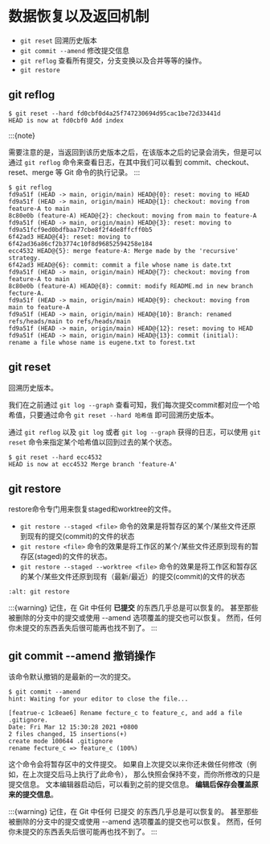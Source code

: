 # 数据恢复以及返回机制

- `git reset` 回溯历史版本
- `git commit --amend` 修改提交信息
- `git reflog` 查看所有提交，分支变换以及合并等等的操作。
- `git restore`

## git reflog

```shell
$ git reset --hard fd0cbf0d4a25f747230694d95cac1be72d33441d
HEAD is now at fd0cbf0 Add index
```

:::{note}

需要注意的是，当返回到该历史版本之后，在该版本之后的记录会消失，但是可以通过 `git reflog` 命令来查看日志，在其中我们可以看到 commit、checkout、reset、merge 等 Git 命令的执行记录。
:::

```shell
$ git reflog
fd9a51f (HEAD -> main, origin/main) HEAD@{0}: reset: moving to HEAD
fd9a51f (HEAD -> main, origin/main) HEAD@{1}: checkout: moving from feature-A to main
8c80e0b (feature-A) HEAD@{2}: checkout: moving from main to feature-A
fd9a51f (HEAD -> main, origin/main) HEAD@{3}: reset: moving to fd9a51fcf9ed0bdfbaa77cbe8f2f4de8ffcff0b5
6f42ad3 HEAD@{4}: reset: moving to 6f42ad36a86cf2b3774c10f8d96852594258e184
ecc4532 HEAD@{5}: merge feature-A: Merge made by the 'recursive' strategy.
6f42ad3 HEAD@{6}: commit: commit a file whose name is date.txt
fd9a51f (HEAD -> main, origin/main) HEAD@{7}: checkout: moving from feature-A to main
8c80e0b (feature-A) HEAD@{8}: commit: modify README.md in new branch fecture-A.
fd9a51f (HEAD -> main, origin/main) HEAD@{9}: checkout: moving from main to feature-A
fd9a51f (HEAD -> main, origin/main) HEAD@{10}: Branch: renamed refs/heads/main to refs/heads/main
fd9a51f (HEAD -> main, origin/main) HEAD@{12}: reset: moving to HEAD
fd9a51f (HEAD -> main, origin/main) HEAD@{13}: commit (initial): rename a file whose name is eugene.txt to forest.txt
```

## git reset

回溯历史版本。

我们在之前通过 `git log --graph` 查看可知，我们每次提交commit都对应一个哈希值，只要通过命令 `git reset --hard 哈希值` 即可回溯历史版本。

通过 `git reflog` 以及 `git log` 或者 `git log --graph` 获得的日志，可以使用 `git reset` 命令来指定某个哈希值以回到过去的某个状态。

```shell
$ git reset --hard ecc4532
HEAD is now at ecc4532 Merge branch 'feature-A'
```

## git restore

restore命令专门用来恢复staged和worktree的文件。

- `git restore --staged <file>` 命令的效果是将暂存区的某个/某些文件还原到现有的提交(commit)的文件的状态
- `git restore <file>` 命令的效果是将工作区的某个/某些文件还原到现有的暂存区(staged)的文件的状态。
- `git restore --staged --worktree <file>` 命令的效果是将工作区和暂存区的某个/某些文件还原到现有（最新/最近）的提交(commit)的文件的状态

```{image} ../img/git-restore.png
:alt: git restore
```

:::{warning}
记住，在 Git 中任何 **已提交** 的东西几乎总是可以恢复的。 甚至那些被删除的分支中的提交或使用 --amend 选项覆盖的提交也可以恢复。 然而，任何你未提交的东西丢失后很可能再也找不到了。
:::

## git commit --amend 撤销操作

该命令默认撤销的是最新的一次的提交。

```shell
$ git commit --amend
hint: Waiting for your editor to close the file...

[featrue-c 1c8eae6] Rename fecture_c to feature_c, and add a file .gitignore.
Date: Fri Mar 12 15:30:28 2021 +0800
2 files changed, 15 insertions(+)
create mode 100644 .gitignore
rename fecture_c => feature_c (100%)
```

这个命令会将暂存区中的文件提交。 如果自上次提交以来你还未做任何修改（例如，在上次提交后马上执行了此命令）， 那么快照会保持不变，而你所修改的只是提交信息。
文本编辑器启动后，可以看到之前的提交信息。 **编辑后保存会覆盖原来的提交信息**。

:::{warning}
记住，在 Git 中任何 已提交 的东西几乎总是可以恢复的。 甚至那些被删除的分支中的提交或使用 --amend 选项覆盖的提交也可以恢复。 然而，任何你未提交的东西丢失后很可能再也找不到了。
:::
